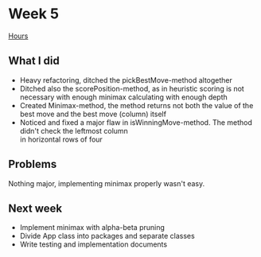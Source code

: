 # Week 5

[Hours](https://github.com/alanenpa/Connect-Four/blob/main/Documentation/Reports/Hours.md)

## What I did
- Heavy refactoring, ditched the pickBestMove-method altogether
- Ditched also the scorePosition-method, as in heuristic scoring is not necessary with enough minimax calculating with enough depth
- Created Minimax-method, the method returns not both the value of the best move and the best move (column) itself
- Noticed and fixed a major flaw in isWinningMove-method. The method didn't check the leftmost column \
  in horizontal rows of four

## Problems
Nothing major, implementing minimax properly wasn't easy.

## Next week
- Implement minimax with alpha-beta pruning 
- Divide App class into packages and separate classes
- Write testing and implementation documents
